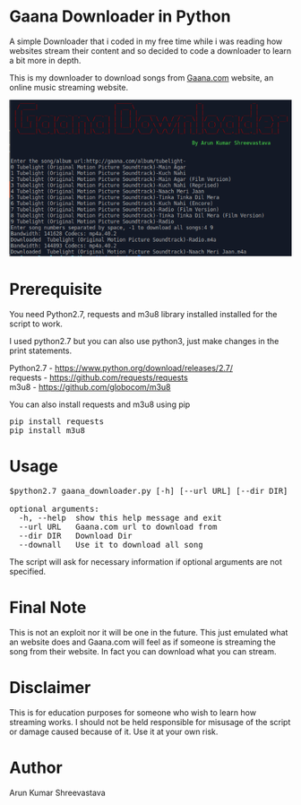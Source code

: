 # Gaana Downloader in Python
A simple Downloader that i coded in my free time while i was reading how websites stream their content and so decided to code a downloader to learn a bit more in depth.

This is my downloader to download songs from [Gaana.com](http://gaana.com) website, an online music streaming website.

![Screenshot](screenshot.png)

Prerequisite
====
You need Python2.7, requests and m3u8 library installed installed for the script to work.

I used python2.7 but you can also use python3, just make changes in the print statements.

Python2.7		- https://www.python.org/download/releases/2.7/<br>
requests 		- https://github.com/requests/requests<br>
m3u8			- https://github.com/globocom/m3u8

You can also install requests and m3u8 using pip
<pre>
pip install requests
pip install m3u8
</pre>

Usage
====
<pre>
$python2.7 gaana_downloader.py [-h] [--url URL] [--dir DIR] [--downall]

optional arguments:
  -h, --help  show this help message and exit
  --url URL   Gaana.com url to download from
  --dir DIR   Download Dir
  --downall   Use it to download all song
</pre>

The script will ask for necessary information if optional arguments are not specified.


Final Note
====
This is not an exploit nor it will be one in the future. This just emulated what an website does and Gaana.com will feel as if someone is streaming the song from their website. In fact you can download what you can stream.


Disclaimer
====
This is for education purposes for someone who wish to learn how streaming works. I should not be held responsible for misusage of the script or damage caused because of it. Use it at your own risk.


Author
====
Arun Kumar Shreevastava
